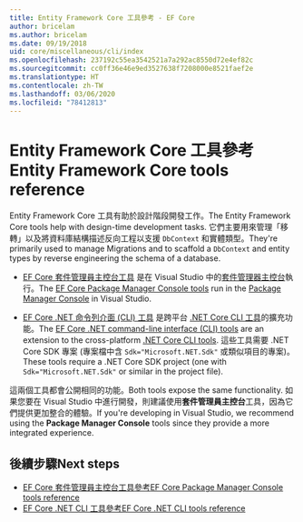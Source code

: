 ```yaml
---
title: Entity Framework Core 工具參考 - EF Core
author: bricelam
ms.author: bricelam
ms.date: 09/19/2018
uid: core/miscellaneous/cli/index
ms.openlocfilehash: 237192c55ea3542521a7a292ac8550d72e4ef82c
ms.sourcegitcommit: cc0ff36e46e9ed3527638f7208000e8521faef2e
ms.translationtype: HT
ms.contentlocale: zh-TW
ms.lasthandoff: 03/06/2020
ms.locfileid: "78412813"
---
```

# <a name="entity-framework-core-tools-reference"></a><span data-ttu-id="7b6cb-102">Entity Framework Core 工具參考</span><span class="sxs-lookup"><span data-stu-id="7b6cb-102">Entity Framework Core tools reference</span></span>

<span data-ttu-id="7b6cb-103">Entity Framework Core 工具有助於設計階段開發工作。</span><span class="sxs-lookup"><span data-stu-id="7b6cb-103">The Entity Framework Core tools help with design-time development tasks.</span></span> <span data-ttu-id="7b6cb-104">它們主要用來管理「移轉」以及將資料庫結構描述反向工程以支援 `DbContext` 和實體類型。</span><span class="sxs-lookup"><span data-stu-id="7b6cb-104">They're primarily used to manage Migrations and to scaffold a `DbContext` and entity types by reverse engineering the schema of a database.</span></span>

* <span data-ttu-id="7b6cb-105">[EF Core 套件管理員主控台工具](powershell.md) 是在 Visual Studio 中的[套件管理器主控台](https://docs.microsoft.com/nuget/tools/package-manager-console)執行。</span><span class="sxs-lookup"><span data-stu-id="7b6cb-105">The [EF Core Package Manager Console tools](powershell.md) run in the [Package Manager Console](https://docs.microsoft.com/nuget/tools/package-manager-console) in Visual Studio.</span></span>

* <span data-ttu-id="7b6cb-106">[EF Core .NET 命令列介面 (CLI) 工具](dotnet.md) 是跨平台 [.NET Core CLI 工具](https://docs.microsoft.com/dotnet/core/tools/)的擴充功能。</span><span class="sxs-lookup"><span data-stu-id="7b6cb-106">The [EF Core .NET command-line interface (CLI) tools](dotnet.md) are an extension to the cross-platform [.NET Core CLI tools](https://docs.microsoft.com/dotnet/core/tools/).</span></span> <span data-ttu-id="7b6cb-107">這些工具需要 .NET Core SDK 專案 (專案檔中含 `Sdk="Microsoft.NET.Sdk"` 或類似項目的專案)。</span><span class="sxs-lookup"><span data-stu-id="7b6cb-107">These tools require a .NET Core SDK project (one with `Sdk="Microsoft.NET.Sdk"` or similar in the project file).</span></span>

<span data-ttu-id="7b6cb-108">這兩個工具都會公開相同的功能。</span><span class="sxs-lookup"><span data-stu-id="7b6cb-108">Both tools expose the same functionality.</span></span> <span data-ttu-id="7b6cb-109">如果您要在 Visual Studio 中進行開發，則建議使用**套件管理員主控台**工具，因為它們提供更加整合的體驗。</span><span class="sxs-lookup"><span data-stu-id="7b6cb-109">If you're developing in Visual Studio, we recommend using the **Package Manager Console** tools since they provide a more integrated experience.</span></span>

## <a name="next-steps"></a><span data-ttu-id="7b6cb-110">後續步驟</span><span class="sxs-lookup"><span data-stu-id="7b6cb-110">Next steps</span></span>

* [<span data-ttu-id="7b6cb-111">EF Core 套件管理員主控台工具參考</span><span class="sxs-lookup"><span data-stu-id="7b6cb-111">EF Core Package Manager Console tools reference</span></span>](powershell.md)
* [<span data-ttu-id="7b6cb-112">EF Core .NET CLI 工具參考</span><span class="sxs-lookup"><span data-stu-id="7b6cb-112">EF Core .NET CLI tools reference</span></span>](dotnet.md)
